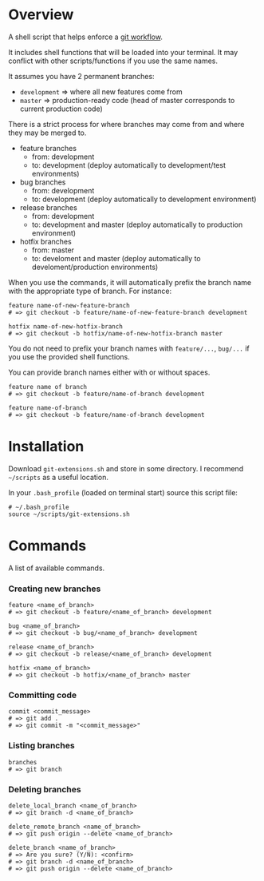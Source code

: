 # Overview

A shell script that helps enforce a [git workflow](http://nvie.com/posts/a-successful-git-branching-model/).

It includes shell functions that will be loaded into your terminal. It may conflict with other scripts/functions if you use the same names.

It assumes you have 2 permanent branches:
* `development` => where all new features come from
* `master` => production-ready code (head of master corresponds to current production code)

There is a strict process for where branches may come from and where they may be merged to.

* feature branches
  * from: development
  *   to: development (deploy automatically to development/test environments)
* bug branches
  * from: development
  *   to: development (deploy automatically to development environment)
* release branches
  * from: development
  *   to: development and master (deploy automatically to production environment)
* hotfix branches
  * from: master
  *   to: develoment and master (deploy automatically to develoment/production environments)
 
When you use the commands, it will automatically prefix the branch name with the appropriate type of branch.  For instance:

```
feature name-of-new-feature-branch
# => git checkout -b feature/name-of-new-feature-branch development
```

```
hotfix name-of-new-hotfix-branch
# => git checkout -b hotfix/name-of-new-hotfix-branch master
```

You do not need to prefix your branch names with `feature/...`, `bug/...` if you use the provided shell functions.

You can provide branch names either with or without spaces.

```
feature name of branch
# => git checkout -b feature/name-of-branch development
```

```
feature name-of-branch
# => git checkout -b feature/name-of-branch development
```

# Installation

Download `git-extensions.sh` and store in some directory. I recommend `~/scripts` as a useful location.

In your `.bash_profile` (loaded on terminal start) source this script file:

```
# ~/.bash_profile
source ~/scripts/git-extensions.sh
```

# Commands

A list of available commands.

### Creating new branches

```
feature <name_of_branch>
# => git checkout -b feature/<name_of_branch> development
```

```
bug <name_of_branch>
# => git checkout -b bug/<name_of_branch> development
```

```
release <name_of_branch>
# => git checkout -b release/<name_of_branch> development
```

```
hotfix <name_of_branch>
# => git checkout -b hotfix/<name_of_branch> master
```

### Committing code

```
commit <commit_message>
# => git add .
# => git commit -m "<commit_message>"
```

### Listing branches

```
branches
# => git branch
```

### Deleting branches

```
delete_local_branch <name_of_branch>
# => git branch -d <name_of_branch>
```

```
delete_remote_branch <name_of_branch>
# => git push origin --delete <name_of_branch>
```

```
delete_branch <name_of_branch>
# => Are you sure? (Y/N): <confirm>
# => git branch -d <name_of_branch>
# => git push origin --delete <name_of_branch>
```
